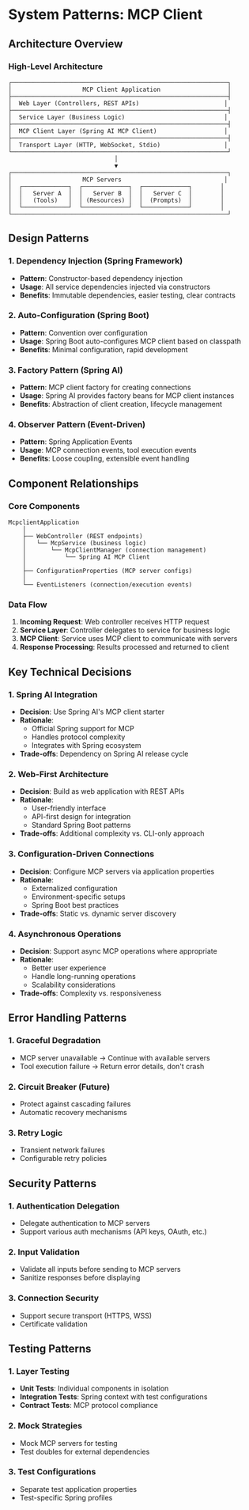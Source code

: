 # System Patterns: MCP Client

## Architecture Overview

### High-Level Architecture
```
┌─────────────────────────────────────────────────────────────┐
│                    MCP Client Application                   │
├─────────────────────────────────────────────────────────────┤
│  Web Layer (Controllers, REST APIs)                        │
├─────────────────────────────────────────────────────────────┤
│  Service Layer (Business Logic)                            │
├─────────────────────────────────────────────────────────────┤
│  MCP Client Layer (Spring AI MCP Client)                   │
├─────────────────────────────────────────────────────────────┤
│  Transport Layer (HTTP, WebSocket, Stdio)                  │
└─────────────────────────────────────────────────────────────┘
                              │
                              ▼
┌─────────────────────────────────────────────────────────────┐
│                    MCP Servers                             │
│  ┌─────────────┐  ┌─────────────┐  ┌─────────────┐        │
│  │   Server A  │  │   Server B  │  │   Server C  │        │
│  │   (Tools)   │  │ (Resources) │  │  (Prompts)  │        │
│  └─────────────┘  └─────────────┘  └─────────────┘        │
└─────────────────────────────────────────────────────────────┘
```

## Design Patterns

### 1. Dependency Injection (Spring Framework)
- **Pattern**: Constructor-based dependency injection
- **Usage**: All service dependencies injected via constructors
- **Benefits**: Immutable dependencies, easier testing, clear contracts

### 2. Auto-Configuration (Spring Boot)
- **Pattern**: Convention over configuration
- **Usage**: Spring Boot auto-configures MCP client based on classpath
- **Benefits**: Minimal configuration, rapid development

### 3. Factory Pattern (Spring AI)
- **Pattern**: MCP client factory for creating connections
- **Usage**: Spring AI provides factory beans for MCP client instances
- **Benefits**: Abstraction of client creation, lifecycle management

### 4. Observer Pattern (Event-Driven)
- **Pattern**: Spring Application Events
- **Usage**: MCP connection events, tool execution events
- **Benefits**: Loose coupling, extensible event handling

## Component Relationships

### Core Components
```
McpclientApplication
    │
    ├── WebController (REST endpoints)
    │   └── McpService (business logic)
    │       └── McpClientManager (connection management)
    │           └── Spring AI MCP Client
    │
    ├── ConfigurationProperties (MCP server configs)
    │
    └── EventListeners (connection/execution events)
```

### Data Flow
1. **Incoming Request**: Web controller receives HTTP request
2. **Service Layer**: Controller delegates to service for business logic
3. **MCP Client**: Service uses MCP client to communicate with servers
4. **Response Processing**: Results processed and returned to client

## Key Technical Decisions

### 1. Spring AI Integration
- **Decision**: Use Spring AI's MCP client starter
- **Rationale**: 
  - Official Spring support for MCP
  - Handles protocol complexity
  - Integrates with Spring ecosystem
- **Trade-offs**: Dependency on Spring AI release cycle

### 2. Web-First Architecture
- **Decision**: Build as web application with REST APIs
- **Rationale**:
  - User-friendly interface
  - API-first design for integration
  - Standard Spring Boot patterns
- **Trade-offs**: Additional complexity vs. CLI-only approach

### 3. Configuration-Driven Connections
- **Decision**: Configure MCP servers via application properties
- **Rationale**:
  - Externalized configuration
  - Environment-specific setups
  - Spring Boot best practices
- **Trade-offs**: Static vs. dynamic server discovery

### 4. Asynchronous Operations
- **Decision**: Support async MCP operations where appropriate
- **Rationale**:
  - Better user experience
  - Handle long-running operations
  - Scalability considerations
- **Trade-offs**: Complexity vs. responsiveness

## Error Handling Patterns

### 1. Graceful Degradation
- MCP server unavailable → Continue with available servers
- Tool execution failure → Return error details, don't crash

### 2. Circuit Breaker (Future)
- Protect against cascading failures
- Automatic recovery mechanisms

### 3. Retry Logic
- Transient network failures
- Configurable retry policies

## Security Patterns

### 1. Authentication Delegation
- Delegate authentication to MCP servers
- Support various auth mechanisms (API keys, OAuth, etc.)

### 2. Input Validation
- Validate all inputs before sending to MCP servers
- Sanitize responses before displaying

### 3. Connection Security
- Support secure transport (HTTPS, WSS)
- Certificate validation

## Testing Patterns

### 1. Layer Testing
- **Unit Tests**: Individual components in isolation
- **Integration Tests**: Spring context with test configurations
- **Contract Tests**: MCP protocol compliance

### 2. Mock Strategies
- Mock MCP servers for testing
- Test doubles for external dependencies

### 3. Test Configurations
- Separate test application properties
- Test-specific Spring profiles
